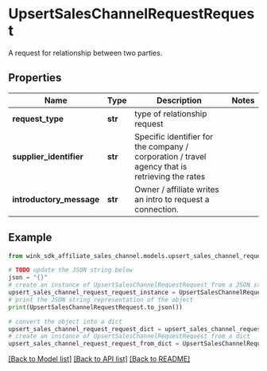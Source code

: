 # UpsertSalesChannelRequestRequest

A request for relationship between two parties.

## Properties

Name | Type | Description | Notes
------------ | ------------- | ------------- | -------------
**request_type** | **str** | type of relationship request | 
**supplier_identifier** | **str** | Specific identifier for the company / corporation / travel agency that is retrieving the rates | 
**introductory_message** | **str** | Owner / affiliate writes an intro to request a connection. | 

## Example

```python
from wink_sdk_affiliate_sales_channel.models.upsert_sales_channel_request_request import UpsertSalesChannelRequestRequest

# TODO update the JSON string below
json = "{}"
# create an instance of UpsertSalesChannelRequestRequest from a JSON string
upsert_sales_channel_request_request_instance = UpsertSalesChannelRequestRequest.from_json(json)
# print the JSON string representation of the object
print(UpsertSalesChannelRequestRequest.to_json())

# convert the object into a dict
upsert_sales_channel_request_request_dict = upsert_sales_channel_request_request_instance.to_dict()
# create an instance of UpsertSalesChannelRequestRequest from a dict
upsert_sales_channel_request_request_from_dict = UpsertSalesChannelRequestRequest.from_dict(upsert_sales_channel_request_request_dict)
```
[[Back to Model list]](../README.md#documentation-for-models) [[Back to API list]](../README.md#documentation-for-api-endpoints) [[Back to README]](../README.md)


